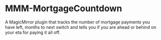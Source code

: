 # MMM-MortgageCountdown
 A MagicMirror plugin that tracks the number of mortgage payments you have left, months to next switch and tells you if you are ahead or behind on your eta for paying it all off.
